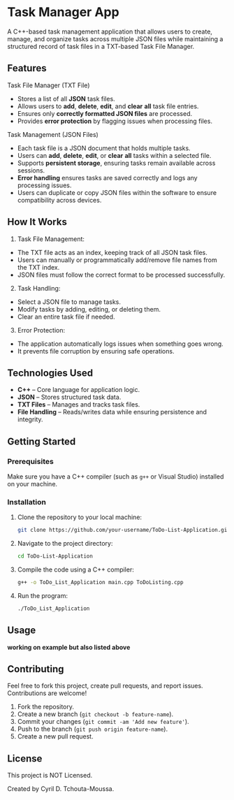 # Task Manager App

A C++-based task management application that allows users to create, manage, and organize tasks across multiple JSON files while maintaining a structured record of task files in a TXT-based Task File Manager.

## Features
Task File Manager (TXT File)
- Stores a list of all **JSON** task files.
- Allows users to **add**, **delete**, **edit**, and **clear** **all** task file entries.
- Ensures only **correctly formatted JSON files** are processed.
- Provides **error protection** by flagging issues when processing files.
  
Task Management (JSON Files)
- Each task file is a JSON document that holds multiple tasks.
- Users can **add**, **delete**, **edit**, or **clear** **all** tasks within a selected file.
- Supports **persistent storage**, ensuring tasks remain available across sessions.
- **Error handling** ensures tasks are saved correctly and logs any processing issues.
- Users can duplicate or copy JSON files within the software to ensure compatibility across devices.

## How It Works
1. Task File Management:
- The TXT file acts as an index, keeping track of all JSON task files.
- Users can manually or programmatically add/remove file names from the TXT index.
- JSON files must follow the correct format to be processed successfully.

2. Task Handling:
- Select a JSON file to manage tasks.
- Modify tasks by adding, editing, or deleting them.
- Clear an entire task file if needed.
3. Error Protection:
- The application automatically logs issues when something goes wrong.
- It prevents file corruption by ensuring safe operations.

## Technologies Used
- **C++** – Core language for application logic.
- **JSON** – Stores structured task data.
- **TXT Files** – Manages and tracks task files.
- **File Handling** – Reads/writes data while ensuring persistence and integrity.

## Getting Started

### Prerequisites

Make sure you have a C++ compiler (such as `g++` or Visual Studio) installed on your machine.

### Installation

1. Clone the repository to your local machine:

    ```bash
    git clone https://github.com/your-username/ToDo-List-Application.git
    ```

2. Navigate to the project directory:

    ```bash
    cd ToDo-List-Application
    ```

3. Compile the code using a C++ compiler:

    ```bash
    g++ -o ToDo_List_Application main.cpp ToDoListing.cpp
    ```

4. Run the program:

    ```bash
    ./ToDo_List_Application
    ```

## Usage

**working on example but also listed above**

## Contributing

Feel free to fork this project, create pull requests, and report issues. Contributions are welcome!

1. Fork the repository.
2. Create a new branch (`git checkout -b feature-name`).
3. Commit your changes (`git commit -am 'Add new feature'`).
4. Push to the branch (`git push origin feature-name`).
5. Create a new pull request.

## License

This project is NOT Licensed.

Created by Cyril D. Tchouta-Moussa.
